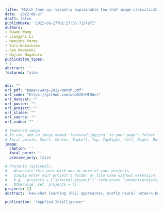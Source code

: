```yaml
---
title: 'Match them up: visually explainable few-shot image classification'
date: '2022-08-27'
draft: false
publishDate: '2022-08-27T02:27:36.715797Z'
authors:
- Bowen Wang
- Liangzhi Li
- Manisha Verma
- Yuta Nakashima
- Ryo Kawasaki
- Hajime Nagahara
publication_types:
- 2
abstract: ''
featured: false


doi: ""
url_pdf: "paper/wang-2022-match.pdf"
url_code: "https://github.com/wbw520/MTUNet"
url_dataset: ""
url_poster: ""
url_project: ""
url_slides: ""
url_source: ""
url_video: ""

# Featured image
# To use, add an image named `featured.jpg/png` to your page's folder.
# Focal points: Smart, Center, TopLeft, Top, TopRight, Left, Right, BottomLeft, Bottom, BottomRight.
image:
  caption: ''
  focal_point: ''
  preview_only: false

# Projects (optional).
#   Associate this post with one or more of your projects.
#   Simply enter your project's folder or file name without extension.
#   E.g. `projects = ["internal-project"]` references `content/project/deep-learning/index.md`.
#   Otherwise, set `projects = []`.
projects: []
abstract: 'Few-shot learning (FSL) approaches, mostly neural network-based, assume that pre-trained knowledge can be obtained from base (seen) classes and transferred to novel (unseen) classes. However, the black-box nature of neural networks makes it difficult to understand what is actually transferred, which may hamper FSL application in some risk-sensitive areas. In this paper, we reveal a new way to perform FSL for image classification, using a visual representation from the backbone model and patterns generated by a self-attention based explainable module. The representation weighted by patterns only includes a minimum number of distinguishable features and the visualized patterns can serve as an informative hint on the transferred knowledge. On three mainstream datasets, experimental results prove that the proposed method can enable satisfying explainability and achieve high classification results.'

publication: '*Applied Intelligence*'
---
```


